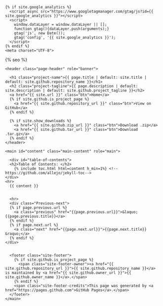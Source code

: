 <!DOCTYPE html>
<html lang="{{ site.lang | default: "en-US" }}">
  <head>

    {% if site.google_analytics %}
      <script async src="https://www.googletagmanager.com/gtag/js?id={{ site.google_analytics }}"></script>
      <script>
        window.dataLayer = window.dataLayer || [];
        function gtag(){dataLayer.push(arguments);}
        gtag('js', new Date());
        gtag('config', '{{ site.google_analytics }}');
      </script>
    {% endif %}
    <meta charset="UTF-8">

{% seo %}
    <meta name="viewport" content="width=device-width, initial-scale=1">
    <meta name="theme-color" content="#157878">
    <meta name="apple-mobile-web-app-status-bar-style" content="black-translucent">
    <link rel="stylesheet" href="{{ '/assets/css/style.css?v=' | append: site.github.build_revision | relative_url }}">
    <link rel="stylesheet" href="{{ '/assets/css/paginated.css' | relative_url }}">
  </head>
  <body>
    <!-- <a id="skip-to-content" href="#content">Skip to the content.</a>-->

    <header class="page-header" role="banner">
      
      <h1 class="project-name">{{ page.title | default: site.title | default: site.github.repository_name }}</h1>
      <h2 class="project-tagline">{{ page.description | default: site.description | default: site.github.project_tagline }}</h2>
      <a href="{{ site.url }}" class="btn">Home</a>
      {% if site.github.is_project_page %}
        <a href="{{ site.github.repository_url }}" class="btn">View on GitHub</a>
      {% endif %}
      
      {% if site.show_downloads %}
        <a href="{{ site.github.zip_url }}" class="btn">Download .zip</a>
        <a href="{{ site.github.tar_url }}" class="btn">Download .tar.gz</a>
      {% endif %}
    </header>

    <main id="content" class="main-content" role="main">
	
      <div id="table-of-contents">
      <h2>Table of Contents: </h2>
		{% include toc.html html=content h_min=1%} <!--  https://github.com/allejo/jekyll-toc-->
	</div>
	<hr>
      {{ content }}
      
      
      <hr>
      <div class="Previous-next">
	  {% if page.previous.url %}
		<a class="previous" href="{{page.previous.url}}">&laquo; {{page.previous.title}}</a>
	  {% endif %}
	  {% if page.next.url %}
		<a class="next" href="{{page.next.url}}">{{page.next.title}} &raquo;</a>
	  {% endif %}
	</div>
      

      <footer class="site-footer">
        {% if site.github.is_project_page %}
          <span class="site-footer-owner"><a href="{{ site.github.repository_url }}">{{ site.github.repository_name }}</a> is maintained by <a href="{{ site.github.owner_url }}">{{ site.github.owner_name }}</a>.</span>
        {% endif %}
        <span class="site-footer-credits">This page was generated by <a href="https://pages.github.com">GitHub Pages</a>.</span>
      </footer>
    </main>
  </body>
</html>
